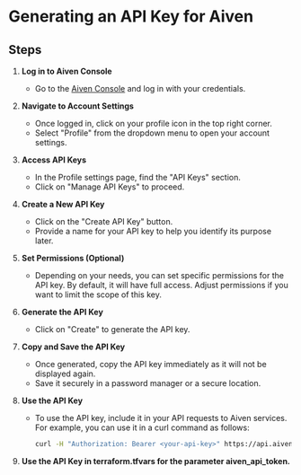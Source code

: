 # Generating an API Key for Aiven

## Steps

1. **Log in to Aiven Console**
    - Go to the [Aiven Console](https://console.aiven.io/) and log in with your credentials.

2. **Navigate to Account Settings**
    - Once logged in, click on your profile icon in the top right corner.
    - Select "Profile" from the dropdown menu to open your account settings.

3. **Access API Keys**
    - In the Profile settings page, find the "API Keys" section.
    - Click on "Manage API Keys" to proceed.

4. **Create a New API Key**
    - Click on the "Create API Key" button.
    - Provide a name for your API key to help you identify its purpose later.

5. **Set Permissions (Optional)**
   - Depending on your needs, you can set specific permissions for the API key. By default, it will have full access.
     Adjust permissions if you want to limit the scope of this key.

6. **Generate the API Key**
    - Click on "Create" to generate the API key.

7. **Copy and Save the API Key**
    - Once generated, copy the API key immediately as it will not be displayed again.
    - Save it securely in a password manager or a secure location.

8. **Use the API Key**
   - To use the API key, include it in your API requests to Aiven services. For example, you can use it in a curl
     command as follows:
      ```sh
      curl -H "Authorization: Bearer <your-api-key>" https://api.aiven.io/v1/project
      ```
9. **Use the API Key in terraform.tfvars for the parameter aiven_api_token.**
